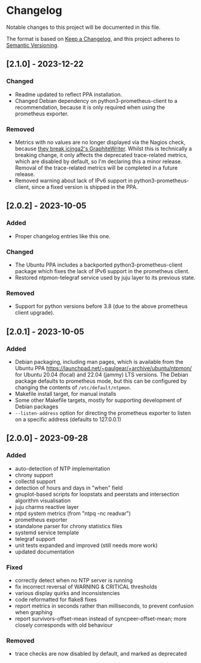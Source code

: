 # Changelog

Notable changes to this project will be documented in this file.

The format is based on [Keep a Changelog](https://keepachangelog.com/en/1.1.0/),
and this project adheres to [Semantic Versioning](https://semver.org/spec/v2.0.0.html).

## [2.1.0] - 2023-12-22

### Changed

- Readme updated to reflect PPA installation.
- Changed Debian dependency on python3-prometheus-client to a recommendation,
  because it is only required when using the prometheus exporter.

### Removed

- Metrics with no values are no longer displayed via the Nagios check, because
  [they break icinga2's
  GraphiteWriter](https://github.com/paulgear/ntpmon/pull/26).  Whilst this is
  technically a breaking change, it only affects the deprecated trace-related
  metrics, which are disabled by default, so I'm declaring this a minor release.
  Removal of the trace-related metrics will be completed in a future release.
- Removed warning about lack of IPv6 support in python3-prometheus-client, since
  a fixed version is shipped in the PPA.

## [2.0.2] - 2023-10-05

### Added

- Proper changelog entries like this one.

### Changed

- The Ubuntu PPA includes a backported python3-prometheus-client package which
  fixes the lack of IPv6 support in the prometheus client.
- Restored ntpmon-telegraf service used by juju layer to its previous state.

### Removed

- Support for python versions before 3.8 (due to the above prometheus client
  upgrade).

## [2.0.1] - 2023-10-05

### Added

- Debian packaging, including man pages, which is available from the Ubuntu PPA
  https://launchpad.net/~paulgear/+archive/ubuntu/ntpmon/ for Ubuntu 20.04
  (focal) and 22.04 (jammy) LTS versions.  The Debian package defaults to
  prometheus mode, but this can be configured by changing the contents of
  `/etc/default/ntpmon`.
- Makefile install target, for manual installs
- Some other Makefile targets, mostly for supporting development of Debian
  packages
- `--listen-address` option for directing the prometheus exporter to listen on a
  specific address (defaults to 127.0.0.1)

## [2.0.0] - 2023-09-28

### Added

- auto-detection of NTP implementation
- chrony support
- collectd support
- detection of hours and days in "when" field
- gnuplot-based scripts for loopstats and peerstats and intersection algorithm visualisation
- juju charms reactive layer
- ntpd system metrics (from "ntpq -nc readvar")
- prometheus exporter
- standalone parser for chrony statistics files
- systemd service template
- telegraf support
- unit tests expanded and improved (still needs more work)
- updated documentation

### Fixed

- correctly detect when no NTP server is running
- fix incorrect reversal of WARNING & CRITICAL thresholds
- various display quirks and inconsistencies
- code reformatted for flake8 fixes
- report metrics in seconds rather than milliseconds, to prevent confusion when graphing
- report survivors-offset-mean instead of syncpeer-offset-mean; more closely corresponds with old behaviour

### Removed

- trace checks are now disabled by default, and marked as deprecated
